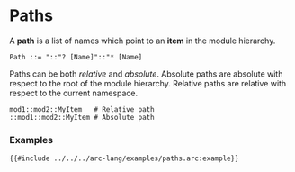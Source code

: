 # Paths

A **path** is a list of names which point to an **item** in the module hierarchy.

```grammar
Path ::= "::"? [Name]"::"* [Name]
```

Paths can be both *relative* and *absolute*. Absolute paths are absolute with respect to the root of the module hierarchy. Relative paths are relative with respect to the current namespace.

```text
mod1::mod2::MyItem   # Relative path
::mod1::mod2::MyItem # Absolute path
```

### Examples

```arc-lang
{{#include ../../../arc-lang/examples/paths.arc:example}}
```

